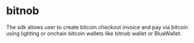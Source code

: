 # bitnob

The sdk allows user to create bitcoin checkout invoice and pay via bitcoin using lighting or onchain bitcoin wallets like bitnob wallet or BlueWallet.